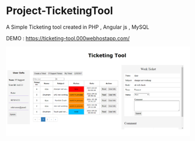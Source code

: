 # Project-TicketingTool
A Simple Ticketing tool created in PHP , Angular js , MySQL

DEMO : https://ticketing-tool.000webhostapp.com/


![alt text](https://raw.githubusercontent.com/RohitArora7/Project-TicketingTool/master/tt.png)
